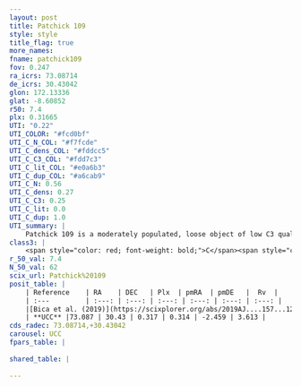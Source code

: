 ```yaml
---
layout: post
title: Patchick 109
style: style
title_flag: true
more_names: 
fname: patchick109
fov: 0.247
ra_icrs: 73.08714
de_icrs: 30.43042
glon: 172.13336
glat: -8.60852
r50: 7.4
plx: 0.31665
UTI: "0.22"
UTI_COLOR: "#fcd0bf"
UTI_C_N_COL: "#f7fcde"
UTI_C_dens_COL: "#fddcc5"
UTI_C_C3_COL: "#fdd7c3"
UTI_C_lit_COL: "#e0a6b3"
UTI_C_dup_COL: "#a6cab9"
UTI_C_N: 0.56
UTI_C_dens: 0.27
UTI_C_C3: 0.25
UTI_C_lit: 0.0
UTI_C_dup: 1.0
UTI_summary: |
    Patchick 109 is a moderately populated, loose object of low C3 quality. It is rarely studied in the literature, with no articles listed in the last 6 years.
class3: |
    <span style="color: red; font-weight: bold;">C</span><span style="color: red; font-weight: bold;">C</span>
r_50_val: 7.4
N_50_val: 62
scix_url: Patchick%20109
posit_table: |
    | Reference    | RA    | DEC   | Plx  | pmRA  | pmDE   |  Rv  |
    | :---         | :---: | :---: | :---: | :---: | :---: | :---: |
    |[Bica et al. (2019)](https://scixplorer.org/abs/2019AJ....157...12B) | 73.055 | 30.437 | -- | -- | -- | -- |
    | **UCC** |73.087 | 30.43 | 0.317 | 0.314 | -2.459 | 3.613 | 
cds_radec: 73.08714,+30.43042
carousel: UCC
fpars_table: |
    
shared_table: |
    
---
```

